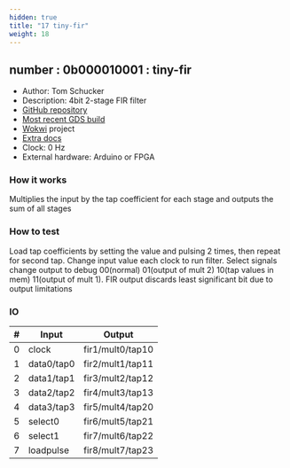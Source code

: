 ```yaml
---
hidden: true
title: "17 tiny-fir"
weight: 18
---
```


## number : 0b000010001 : tiny-fir

* Author: Tom Schucker
* Description: 4bit 2-stage FIR filter
* [GitHub repository](https://github.com/Tschucker/tt02-submission-tiny-fir)
* [Most recent GDS build](https://github.com/Tschucker/tt02-submission-tiny-fir/actions/runs/3432858126)
* [Wokwi](https://wokwi.com/projects/347894637149553236) project
* [Extra docs](FIR_README.md)
* Clock: 0 Hz
* External hardware: Arduino or FPGA



### How it works

Multiplies the input by the tap coefficient for each stage and outputs the sum of all stages

### How to test

Load tap coefficients by setting the value and pulsing 2 times, then repeat for second tap. Change input value each clock to run filter. Select signals change output to debug 00(normal) 01(output of mult 2) 10(tap values in mem) 11(output of mult 1). FIR output discards least significant bit due to output limitations

### IO

| # | Input        | Output       |
|---|--------------|--------------|
| 0 | clock  | fir1/mult0/tap10 |
| 1 | data0/tap0  | fir2/mult1/tap11 |
| 2 | data1/tap1  | fir3/mult2/tap12 |
| 3 | data2/tap2  | fir4/mult3/tap13 |
| 4 | data3/tap3  | fir5/mult4/tap20 |
| 5 | select0  | fir6/mult5/tap21 |
| 6 | select1  | fir7/mult6/tap22 |
| 7 | loadpulse  | fir8/mult7/tap23 |

